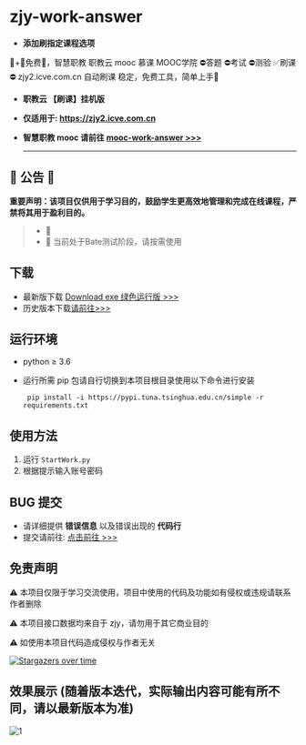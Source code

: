 # zjy-work-answer

- **添加刷指定课程选项**

🥇+🎉免费🎉，智慧职教 职教云 mooc 慕课 MOOC学院 ⛔答题 ⛔考试 ⛔测验 ✅刷课⛔ zjy2.icve.com.cn 自动刷课  稳定，免费工具，简单上手🎁

- **职教云 【刷课】挂机版**

- **仅适用于: <https://zjy2.icve.com.cn>**

- **智慧职教 mooc 请前往 [mooc-work-answer >>>](https://github.com/11273/mooc-work-answer)**

  ***

## 🎄 公告 🎄

**重要声明：该项目仅供用于学习目的，鼓励学生更高效地管理和完成在线课程，严禁将其用于盈利目的。**
>
> - 🎉
> - 📢 当前处于Bate测试阶段，请按需使用

## 下载

- 最新版下载 [Download exe 绿色运行版 >>>](https://github.com/11273/zjy-work-answer/releases/tag/v1.0.1)
- 历史版本下载[请前往>>>](https://github.com/11273/zjy-work-answer/releases)


## 运行环境

- python ≥ 3.6
- 运行所需 pip 包请自行切换到本项目根目录使用以下命令进行安装

  ```pip
   pip install -i https://pypi.tuna.tsinghua.edu.cn/simple -r requirements.txt
  ```

## 使用方法

1. 运行 `StartWork.py`
2. 根据提示输入账号密码

## BUG 提交

- 请详细提供 **错误信息** 以及错误出现的 **代码行**
- 提交请前往: [点击前往 >>>](https://github.com/11273/zjy-work-answer/issues/new)

## 免责声明

⚠️ 本项目仅限于学习交流使用，项目中使用的代码及功能如有侵权或违规请联系作者删除

⚠️ 本项目接口数据均来自于 zjy，请勿用于其它商业目的

⚠️ 如使用本项目代码造成侵权与作者无关

[![Stargazers over time](https://starchart.cc/11273/zjy-work-answer.svg)](https://github.com/11273/zjy-work-answer)

## 效果展示 (随着版本迭代，实际输出内容可能有所不同，请以最新版本为准)

![1](./images/1.png)
